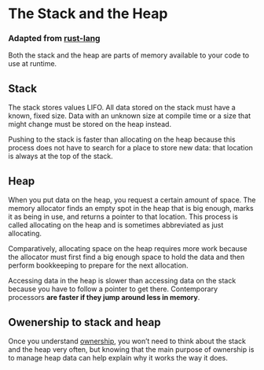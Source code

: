 # The Stack and the Heap

### Adapted from [rust-lang](https://doc.rust-lang.org/book/ch04-01-what-is-ownership.html#:~:text=Ownership%20is%20a%20set%20of,a%20computer's%20memory%20while%20running.)

Both the stack and the heap are parts of memory available to your code to use at runtime.

## Stack
The stack stores values LIFO. All data stored on the stack must have a known, fixed size. Data with an unknown size at compile time or a size that might change must be stored on the heap instead.

Pushing to the stack is faster than allocating on the heap because this process does not have to search for a place to store new data: that location is always at the top of the stack. 

## Heap
When you put data on the heap, you request a certain amount of space. The memory allocator finds an empty spot in the heap that is big enough, marks it as being in use, and returns a pointer to that location. This process is called allocating on the heap and is sometimes abbreviated as just allocating.

Comparatively, allocating space on the heap requires more work because the allocator must first find a big enough space to hold the data and then perform bookkeeping to prepare for the next allocation.

Accessing data in the heap is slower than accessing data on the stack because you have to follow a pointer to get there. Contemporary processors **are faster if they jump around less in memory**. 

## Owenership to stack and heap 
Once you understand [ownership](/blog/posts/Rust_owner/), you won’t need to think about the stack and the heap very often, but knowing that the main purpose of ownership is to manage heap data can help explain why it works the way it does.